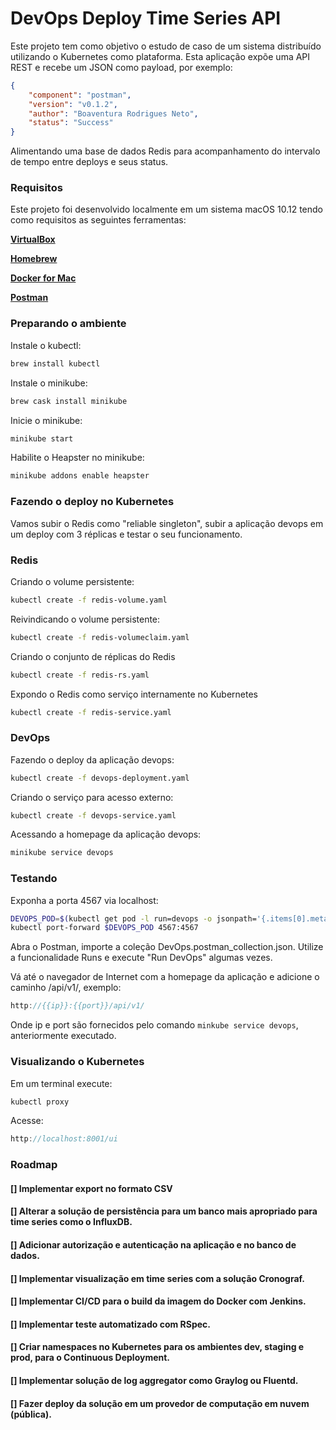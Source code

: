 # DevOps Deploy Time Series API

Este projeto tem como objetivo o estudo de caso de um sistema distribuído utilizando o Kubernetes como plataforma.
Esta aplicação expõe uma API REST e recebe um JSON como payload, por exemplo:

```json
{
	"component": "postman",
	"version": "v0.1.2",
	"author": "Boaventura Rodrigues Neto",
	"status": "Success"
}
``` 

Alimentando uma base de dados Redis para acompanhamento do intervalo de tempo entre deploys e seus status.

### Requisitos

Este projeto foi desenvolvido localmente em um sistema macOS 10.12 tendo como requisitos as seguintes ferramentas:

[__VirtualBox__]

[__Homebrew__]

[__Docker for Mac__]

[__Postman__]

### Preparando o ambiente

Instale o kubectl:

```sh
brew install kubectl
```

Instale o minikube:

```sh
brew cask install minikube
```

Inicie o minikube:

```sh
minikube start
```
Habilite o Heapster no minikube:

```sh
minikube addons enable heapster
```

### Fazendo o deploy no Kubernetes

Vamos subir o Redis como "reliable singleton", subir a aplicação devops em um deploy com 3 réplicas e testar o seu funcionamento.

### Redis

Criando o volume persistente:

```sh
kubectl create -f redis-volume.yaml
```

Reivindicando o volume persistente:

```sh
kubectl create -f redis-volumeclaim.yaml
```

Criando o conjunto de réplicas do Redis

```sh
kubectl create -f redis-rs.yaml
```

Expondo o Redis como serviço internamente no Kubernetes

```sh
kubectl create -f redis-service.yaml
```

### DevOps

Fazendo o deploy da aplicação devops:

```sh
kubectl create -f devops-deployment.yaml
```

Criando o serviço para acesso externo:

```sh
kubectl create -f devops-service.yaml
```

Acessando a homepage da aplicação devops:

```sh
minikube service devops
```

### Testando

Exponha a porta 4567 via localhost:

```sh
DEVOPS_POD=$(kubectl get pod -l run=devops -o jsonpath='{.items[0].metadata.name}')
kubectl port-forward $DEVOPS_POD 4567:4567
```
Abra o Postman, importe a coleção DevOps.postman_collection.json.
Utilize a funcionalidade Runs e execute "Run DevOps" algumas vezes.

Vá até o navegador de Internet com a homepage da aplicação e adicione o caminho /api/v1/, exemplo:

```javascript
http://{{ip}}:{{port}}/api/v1/
````

Onde ip e port são fornecidos pelo comando ```minkube service devops```, anteriormente executado.

### Visualizando o Kubernetes

Em um terminal execute:

```sh
kubectl proxy
```

Acesse:

```javascript
http://localhost:8001/ui
```

### Roadmap

#### [] Implementar export no formato CSV
#### [] Alterar a solução de persistência para um banco mais apropriado para time series como o InfluxDB.
#### [] Adicionar autorização e autenticação na aplicação e no banco de dados.
#### [] Implementar visualização em time series com a solução Cronograf.
#### [] Implementar CI/CD para o build da imagem do Docker com Jenkins.
#### [] Implementar teste automatizado com RSpec.
#### [] Criar namespaces no Kubernetes para os ambientes dev, staging e prod, para o Continuous Deployment.
#### [] Implementar solução de log aggregator como Graylog ou Fluentd.
#### [] Fazer deploy da solução em um provedor de computação em nuvem (pública).

[__VirtualBox__]: https://www.virtualbox.org/
[__Homebrew__]: https://brew.sh/
[__Docker for Mac__]: https://docs.docker.com/docker-for-mac/install/
[__Redis__]: https://redis.io/
[__Postman__]: https://www.getpostman.com/